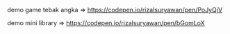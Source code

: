 demo game tebak angka => https://codepen.io/rizalsuryawan/pen/PoJyQjV

demo mini library => https://codepen.io/rizalsuryawan/pen/bGomLoX
